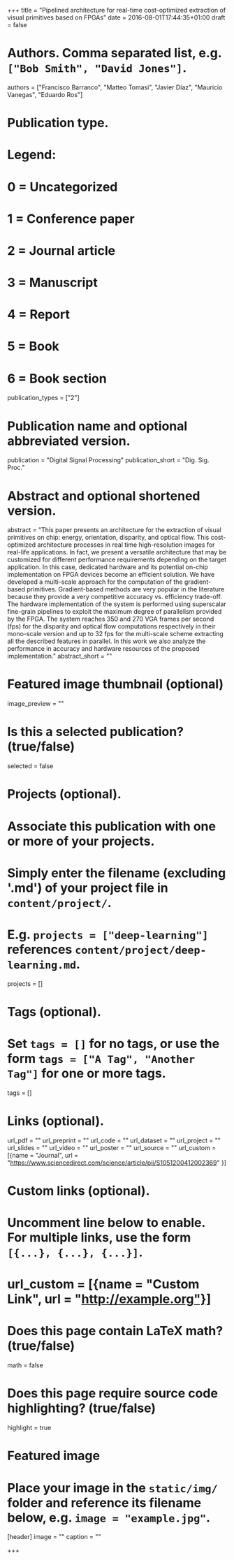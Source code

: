+++
title = "Pipelined architecture for real-time cost-optimized extraction of visual primitives based on FPGAs"
date = 2016-08-01T17:44:35+01:00
draft = false

# Authors. Comma separated list, e.g. `["Bob Smith", "David Jones"]`.
authors = ["Francisco Barranco", "Matteo Tomasi", "Javier Díaz", "Mauricio Vanegas", "Eduardo Ros"]
    
# Publication type.
# Legend:
# 0 = Uncategorized
# 1 = Conference paper
# 2 = Journal article
# 3 = Manuscript
# 4 = Report
# 5 = Book
# 6 = Book section
publication_types = ["2"]

# Publication name and optional abbreviated version.
publication = "Digital Signal Processing"
publication_short = "Dig. Sig. Proc."

# Abstract and optional shortened version.
abstract = "This paper presents an architecture for the extraction of visual primitives on chip: energy, orientation, disparity, and optical flow. This cost-optimized architecture processes in real time high-resolution images for real-life applications. In fact, we present a versatile architecture that may be customized for different performance requirements depending on the target application. In this case, dedicated hardware and its potential on-chip implementation on FPGA devices become an efficient solution. We have developed a multi-scale approach for the computation of the gradient-based primitives. Gradient-based methods are very popular in the literature because they provide a very competitive accuracy vs. efficiency trade-off. The hardware implementation of the system is performed using superscalar fine-grain pipelines to exploit the maximum degree of parallelism provided by the FPGA. The system reaches 350 and 270 VGA frames per second (fps) for the disparity and optical flow computations respectively in their mono-scale version and up to 32 fps for the multi-scale scheme extracting all the described features in parallel. In this work we also analyze the performance in accuracy and hardware resources of the proposed implementation."
abstract_short = ""

# Featured image thumbnail (optional)
image_preview = ""

# Is this a selected publication? (true/false)
selected = false

# Projects (optional).
#   Associate this publication with one or more of your projects.
#   Simply enter the filename (excluding '.md') of your project file in `content/project/`.
#   E.g. `projects = ["deep-learning"]` references `content/project/deep-learning.md`.
projects = []

# Tags (optional).
#   Set `tags = []` for no tags, or use the form `tags = ["A Tag", "Another Tag"]` for one or more tags.
tags = []

# Links (optional).
url_pdf = ""
url_preprint = ""
url_code = ""
url_dataset = ""
url_project = ""
url_slides = ""
url_video = ""
url_poster = ""
url_source = ""
url_custom = [{name = "Journal", url = "https://www.sciencedirect.com/science/article/pii/S1051200412002369" }]

# Custom links (optional).
#   Uncomment line below to enable. For multiple links, use the form `[{...}, {...}, {...}]`.
# url_custom = [{name = "Custom Link", url = "http://example.org"}]

# Does this page contain LaTeX math? (true/false)
math = false

# Does this page require source code highlighting? (true/false)
highlight = true

# Featured image
# Place your image in the `static/img/` folder and reference its filename below, e.g. `image = "example.jpg"`.
[header]
image = ""
caption = ""

+++

